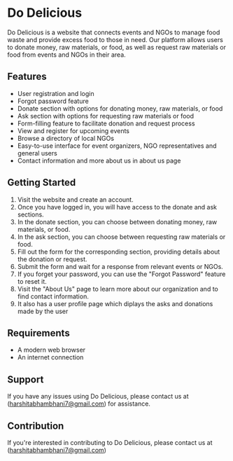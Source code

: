 # Do Delicious

Do Delicious is a website that connects events and NGOs to manage food waste and provide excess food to those in need. Our platform allows users to donate money, raw materials, or food, as well as request raw materials or food from events and NGOs in their area.

## Features

- User registration and login
- Forgot password feature
- Donate section with options for donating money, raw materials, or food
- Ask section with options for requesting raw materials or food
- Form-filling feature to facilitate donation and request process
- View and register for upcoming events
- Browse a directory of local NGOs
- Easy-to-use interface for event organizers, NGO representatives and general users
- Contact information and more about us in about us page

## Getting Started

1. Visit the website and create an account.
2. Once you have logged in, you will have access to the donate and ask sections.
3. In the donate section, you can choose between donating money, raw materials, or food.
4. In the ask section, you can choose between requesting raw materials or food.
5. Fill out the form for the corresponding section, providing details about the donation or request.
6. Submit the form and wait for a response from relevant events or NGOs.
7. If you forget your password, you can use the "Forgot Password" feature to reset it.
8. Visit the "About Us" page to learn more about our organization and to find contact information.
9. It also has a user profile page which diplays the asks and donations made by the user



## Requirements

- A modern web browser
- An internet connection

## Support

If you have any issues using Do Delicious, please contact us at (harshitabhambhani7@gmail.com) for assistance.

## Contribution

If you're interested in contributing to Do Delicious, please contact us at (harshitabhambhani7@gmail.com)

